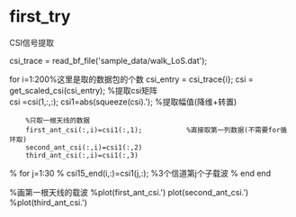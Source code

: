 # first_try
CSI信号提取

csi_trace = read_bf_file('sample_data/walk_LoS.dat');
 
for i=1:200%这里是取的数据包的个数
        csi_entry = csi_trace{i};
        csi = get_scaled_csi(csi_entry); %提取csi矩阵    
        csi =csi(1,:,:);
        csi1=abs(squeeze(csi).');          %提取幅值(降维+转置)
        
        %只取一根天线的数据
        first_ant_csi(:,i)=csi1(:,1);           %直接取第一列数据(不需要for循环取)
        second_ant_csi(:,i)=csi1(:,2)
        third_ant_csi(:,i)=csi1(:,3)
                     
%         for j=1:30
%             csi15_end(i,:)=csi1(j,:);           %3个信道第j个子载波
%         end
end
 
%画第一根天线的载波
%plot(first_ant_csi.')
plot(second_ant_csi.')
%plot(third_ant_csi.')
